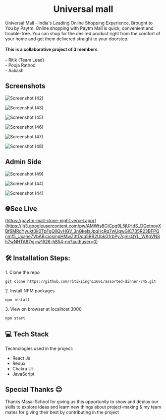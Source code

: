 
<h1 align="center" id="title">Universal mall</h1>



<p id="description">Universal Mall - India's Leading Online Shopping Experience, Brought to You by Paytm. Online shopping with Paytm Mall is quick, convenient and trouble-free. You can shop for the desired product right from the comfort of your home and get them delivered straight to your doorstep.<br><br><b>This is a collaborative project of 3 members</b><br><br>- Ritik (Team Lead)<br>- Pooja Rathod <br>- Aakash</p>



<h2>Screenshots</h2>


![Screenshot (42)](https://i.im.ge/2023/02/27/7sn7mC.homepage-1.png)


![Screenshot (43)](https://i.im.ge/2023/02/27/7snaO4.homepage-2.png)

![Screenshot (45)](https://i.im.ge/2023/02/27/7snqHD.navbar-product-searching.png)

![Screenshot (46)](https://i.im.ge/2023/02/27/7sndyY.singleProductPage.png)

![Screenshot (47)](https://i.im.ge/2023/02/27/7sn1Bh.cart-page.png)

![Screenshot (48)](https://i.im.ge/2023/02/27/7snOY8.orders-paage.png)

<h2>Admin Side</h2>

![Screenshot (49)](https://i.im.ge/2023/02/27/7snuo9.admin-dashboard.png)

![Screenshot (44)](https://i.im.ge/2023/02/27/7snSaM.admin-manageProducts.png)

![Screenshot (44)](https://i.im.ge/2023/02/27/7snFhX.admin-analyse.png)


<h2>🌐See Live</h2>

[https://paytm-mall-clone-eight.vercel.app/](https://lh3.googleusercontent.com/pw/AMWts8CtCpq9L5jUHdS_DQetnoyXBf6MRdYyukt0k0TpFgQlIQvHGV_3nGkeIsJpqHcRq7wUqwGlC735R23BFPQnmf5_Uxahe7VbABjciosmpHMwZ3tDoq5BR2UbkG1rbPy7qmsQYL_WKgVN8h7wNHTA87vj=w1626-h854-no?authuser=0)



<h2>🛠️ Installation Steps:</h2>

<p>1. Clone the repo</p>

```
git clone https://github.com/ritiksingh11661/assorted-dinner-745.git
```

<p>2. Install NPM packages</p>

```
npm install
```

<p>3. View on browser at localhost:3000</p>

```
npm start
```
  
<h2>💻 Tech Stack</h2>

Technologies used in the project:

*   React Js
*   Redux
*   Chakra Ui
*   JavaScript

<h2>Special Thanks 😊</h2>

<p>Thanks Masai School for giving us this opportunity to show and deploy our skills to explore ideas and learn new things about project-making & my team mates for giving their best by contributing in the project </p>
